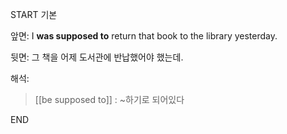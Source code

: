 START
기본

앞면:
I **was supposed to** return that book to the library yesterday.

뒷면:
그 책을 어제 도서관에 반납했어야 했는데.


해석:
> [[be supposed to]] : ~하기로 되어있다
<!--ID: 1741850805090-->
END